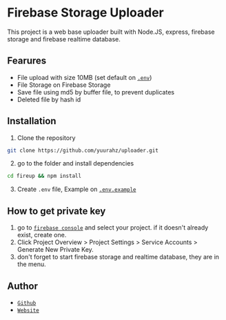 # Firebase Storage Uploader

This project is a web base uploader built with Node.JS, express, firebase storage and firebase realtime database.

## Fearures

-  File upload with size 10MB (set default on [`.env`](/.env.example#L5))
-  File Storage on Firebase Storage
-  Save file using md5 by buffer file, to prevent duplicates
-  Deleted file by hash id

## Installation

1. Clone the repository

```sh
git clone https://github.com/yuurahz/uploader.git
```

2. go to the folder and install dependencies

```sh
cd fireup && npm install
```

3. Create `.env` file, Example on [`.env.example`](/.env.example)

## How to get private key

1. go to [`firebase console`](https://console.firebase.google.com/) and select your project. if it doesn't already exist, create one.
2. Click Project Overview > Project Settings > Service Accounts > Generate New Private Key.
3. don't forget to start firebase storage and realtime database, they are in the menu.

## Author
- [`Github`](https://github.com/DikaArdnt)
- [`Website`](https://dikaardnt.com)
